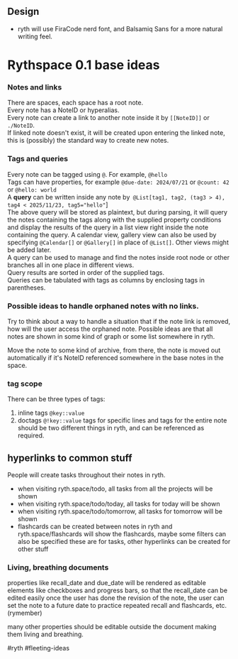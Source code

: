 ## Design
- ryth will use FiraCode nerd font, and Balsamiq Sans for a more natural writing feel.

# Rythspace 0.1 base ideas
### Notes and links   
There are spaces, each space has a root note.   
Every note has a NoteID or hyperalias.   
Every note can create a link to another note inside it by `[[NoteID]]` or `./NoteID`.   
If linked note doesn't exist, it will be created upon entering the linked note, this is (possibly) the standard way to create new notes.   
   
### Tags and queries   
Every note can be tagged using `@`. For example, `@hello`    
Tags can have properties, for example `@due-date: 2024/07/21`  or `@count: 42` or `@hello: world`    
A **query** can be written inside any note by` @List[tag1, tag2, (tag3 > 4), tag4 < 2025/11/23, tag5="hello"`]    
The above query will be stored as plaintext, but during parsing, it will query the notes containing the tags along with the supplied property conditions and display the results of the query in a list view right inside the note containing the query. A calendar view, gallery view can also be used by specifying `@Calendar[]`  or `@Gallery[]` in place of `@List[]`. Other views might be added later.   
A query can be used to manage and find the notes inside root node or other branches all in one place in different views.   
Query results are sorted in order of the supplied tags.   
Queries can be tabulated with tags as columns by enclosing tags in parentheses.   
### Possible ideas to handle orphaned notes with no links.   
Try to think about a way to handle a situation that if the note link is removed, how will the user access the orphaned note. Possible ideas are that all notes are shown in some kind of graph or some list somewhere in ryth.

Move the note to some kind of archive, from there, the note is moved out automatically if it's NoteID referenced somewhere in the base notes in the space.

### tag scope
There can be three types of tags:
1. inline tags `@key::value`
2. doctags `@!key::value`
tags for specific lines and tags for the entire note should be two different things in ryth, and can be referenced as required.

## hyperlinks to common stuff
People will create tasks throughout their notes in ryth.
- when visiting ryth.space/todo, all tasks from all the projects will be shown
- when visiting ryth.space/todo/today, all tasks for today will be shown
- when visiting ryth.space/todo/tomorrow, all tasks for tomorrow will be shown
- flashcards can be created between notes in ryth and ryth.space/flashcards will show the flashcards, maybe some filters can also be specified
these are for tasks, other hyperlinks can be created for other stuff

### Living, breathing documents
properties like recall_date and due_date will be rendered as editable elements like checkboxes and progress bars, so that the recall_date can be edited easily once the user has done the revision of the note, the user can set the note to a future date to practice repeated recall and flashcards, etc. (rymember)

many other properties should be editable outside the document making them living and breathing.

#ryth #fleeting-ideas
